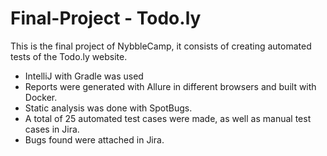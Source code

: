 # Final-Project - Todo.ly

This is the final project of NybbleCamp, it consists of creating automated tests of the Todo.ly website.
- IntelliJ with Gradle was used
- Reports were generated with Allure in different browsers and built with Docker.
- Static analysis was done with SpotBugs.
- A total of 25 automated test cases were made, as well as manual test cases in Jira.
- Bugs found were attached in Jira.



